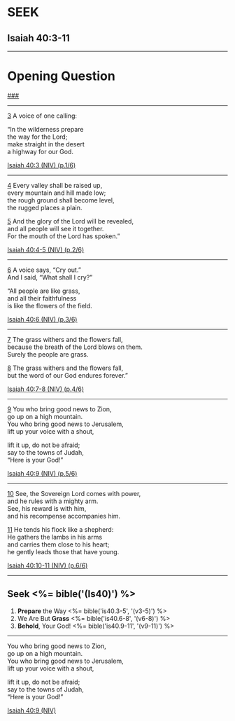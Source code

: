 <!-- .slide: <%= bg("unsplash-Jztmx9yqjBw-stars.jpg") %> -->
# SEEK
## Isaiah 40:3-11

---
<!-- .slide: data-background="white" -->
# Opening **Question**

[###](#/outline "secret")

---
[3](# "ref")
A voice of one calling:

“In the wilderness prepare <br/>
the way for the Lord; <br/>
make straight in the desert <br/>
a highway for our God.

[Isaiah 40:3 (NIV) (p.1/6)](# "ref")

---
[4](# "ref")
Every valley shall be raised up, <br/>
every mountain and hill made low; <br/>
the rough ground shall become level, <br/>
the rugged places a plain.

[5](# "ref")
And the glory of the Lord will be revealed, <br/>
and all people will see it together. <br/>
For the mouth of the Lord has spoken.”

[Isaiah 40:4-5 (NIV) (p.2/6)](# "ref")

---
[6](# "ref")
A voice says, “Cry out.” <br/>
And I said, “What shall I cry?”

“All people are like grass, <br/>
and all their faithfulness <br/>
is like the flowers of the field.

[Isaiah 40:6 (NIV) (p.3/6)](# "ref")

---
[7](# "ref")
The grass withers and the flowers fall, <br/>
because the breath of the Lord blows on them. <br/>
Surely the people are grass.

[8](# "ref")
The grass withers and the flowers fall, <br/>
but the word of our God endures forever.”

[Isaiah 40:7-8 (NIV) (p.4/6)](# "ref")

---
[9](# "ref")
You who bring good news to Zion, <br/>
go up on a high mountain. <br/>
You who bring good news to Jerusalem, <br/>
lift up your voice with a shout,

lift it up, do not be afraid; <br/>
say to the towns of Judah, <br/>
“Here is your God!”

[Isaiah 40:9 (NIV) (p.5/6)](# "ref")

---
[10](# "ref")
See, the Sovereign Lord comes with power, <br/>
and he rules with a mighty arm. <br/>
See, his reward is with him, <br/>
and his recompense accompanies him.

[11](# "ref")
He tends his flock like a shepherd: <br/>
He gathers the lambs in his arms <br/>
and carries them close to his heart; <br/>
he gently leads those that have young.

[Isaiah 40:10-11 (NIV) (p.6/6)](# "ref")

---
<!-- .slide: <%= bg("unsplash-Jztmx9yqjBw-stars.jpg") %> id="outline" -->
## Seek <%= bible('(Is40)') %>
1. **Prepare** the Way <%= bible('is40.3-5', '(v3-5)') %>
1. We Are But **Grass** <%= bible('is40.6-8', '(v6-8)') %>
1. **Behold**, Your God! <%= bible('is40.9-11', '(v9-11)') %>

---
You who bring good news to Zion, <br/>
go up on a high mountain. <br/>
You who bring good news to Jerusalem, <br/>
lift up your voice with a shout,

lift it up, do not be afraid; <br/>
say to the towns of Judah, <br/>
“Here is your God!”

[Isaiah 40:9 (NIV)](# "ref")

